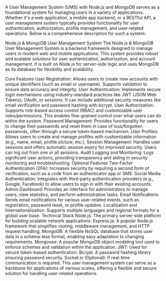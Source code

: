 A User Management System (UMS) with Node.js and MongoDB serves as a foundational system for managing users in a variety of applications. Whether it's a web application, a mobile app backend, or a RESTful API, a user management system typically provides functionality for user authentication, authorization, profile management, and user-related operations. Below is a comprehensive description for such a system:

Node.js & MongoDB User Management System
The Node.js & MongoDB User Management System is a backend framework designed to manage users in modern web and mobile applications. This system provides robust and scalable solutions for user authentication, authorization, and account management. It is built on Node.js for server-side logic and uses MongoDB as its database for flexibility and scalability.

Core Features
User Registration: Allows users to create new accounts with unique identifiers (such as email or username). Supports validation to ensure data accuracy and integrity.
User Authentication: Implements secure login mechanisms using industry-standard practices like JWT (JSON Web Tokens), OAuth, or sessions. It can include additional security measures like email verification and password hashing with bcrypt.
User Authorization: Supports role-based access control (RBAC) and customizable user roles/permissions. This enables fine-grained control over what users can do within the system.
Password Management: Provides functionality for users to change their passwords and reset them in case of loss/forgotten passwords, often through a secure token-based mechanism.
User Profiles: Allows users to create and manage profiles with customizable information (e.g., name, email, profile picture, etc.).
Session Management: Handles user sessions and offers automatic session expiry for improved security. Users can log out from one or all sessions.
Audit Logging and Monitoring: Logs significant user actions, providing transparency and aiding in security monitoring and troubleshooting.
Optional Features
Two-Factor Authentication (2FA): Increases security by requiring a second form of verification, such as a code from an authenticator app or SMS.
Social Media Authentication: Integrates with third-party authentication providers (e.g., Google, Facebook) to allow users to sign in with their existing accounts.
Admin Dashboard: Provides an interface for administrators to manage users, view statistics, and perform administrative tasks.
Email Notifications: Sends email notifications for various user-related events, such as registration, password reset, or profile updates.
Localization and Internationalization: Supports multiple languages and regional formats for a global user base.
Technical Stack
Node.js: The primary server-side platform for building scalable network applications.
Express.js: A popular Node.js framework that simplifies routing, middleware management, and HTTP request handling.
MongoDB: A flexible NoSQL database that stores user data in a schema-less format, enabling easy adaptation to changing requirements.
Mongoose: A popular MongoDB object modeling tool used to enforce schemas and validation within the application.
JWT: Used for secure token-based authentication.
Bcrypt: A password hashing library ensuring password security.
Socket.io (Optional): If real-time communication is required.
This user management system can serve as a backbone for applications of various scales, offering a flexible and secure solution for handling user-related operations.
